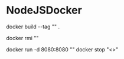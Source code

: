 # NodeJSDocker

docker build --tag "<image-name>" .

docker rmi "<image-name>"

docker run -d 8080:8080 "<image-name>"
docker stop "<>"
